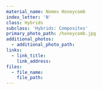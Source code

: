 ```yaml
---
material_name: Nomex Honeycomb
index_letter: 'N'
class: Hybrids
subclass: 'Hybrids: Composites'
primary_photo_path: /honeycomb.jpg
additional_photos:
  - additional_photo_path:
links:
  - link_title:
    link_address:
files:
  - file_name:
    file_path:
---
```




